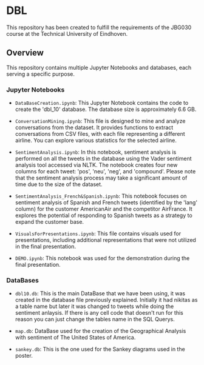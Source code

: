 # DBL

This repository has been created to fulfill the requirements of the JBG030 course at the Technical University of Eindhoven.

## Overview 

This repository contains multiple Jupyter Notebooks and databases, each serving a specific purpose.

### Jupyter Notebooks

- `DataBaseCreation.ipynb`: This Jupyter Notebook contains the code to create the 'dbl_10' database. The database size is approximately 6.6 GB.

- `ConversationMining.ipynb`: This file is designed to mine and analyze conversations from the dataset. It provides functions to extract conversations from CSV files, with each file representing a different airline. You can explore various statistics for the selected airline.

- `SentimentAnalysis.ipynb`: In this notebook, sentiment analysis is performed on all the tweets in the database using the Vader sentiment analysis tool accessed via NLTK. The notebook creates four new columns for each tweet: 'pos', 'neu', 'neg', and 'compound'. Please note that the sentiment analysis process may take a significant amount of time due to the size of the dataset.

- `SentimentAnalysis_French&Spanish.ipynb`: This notebook focuses on sentiment analysis of Spanish and French tweets (identified by the 'lang' column) for the customer AmericanAir and the competitor AirFrance. It explores the potential of responding to Spanish tweets as a strategy to expand the customer base.

- `VisualsForPresentations.ipynb`: This file contains visuals used for presentations, including additional representations that were not utilized in the final presentation.

- `DEMO.ipynb`: This notebook was used for the demonstration during the final presentation.

### DataBases

- `dbl10.db`: This is the main DataBase that we have been using, it was created in the database file previously explained. Initially it had nikitas as a table name but later it was changed to tweets while doing the sentiment anlaysis. If there is any cell code that doesn't run for this reason you can just change the tables name in the SQL Querys.

- `map.db`: DataBase used for the creation of the Geographical Analysis with sentiment of The United States of America.

- `sankey.db`: This is the one used for the Sankey diagrams used in the poster.
  


